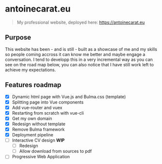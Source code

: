 # antoinecarat.eu
> My professional website, deployed here: https://antoinecarat.eu

## Purpose
This website has been - and is still - built as a showcase of me and my skills so people coming accross it can know me better and maybe engage a conversation. I tend to developp this in a very incremental way as you can see on the road map below, you can also notice that I have still work left to achieve my expectations.

## Features roadmap

- [x] Dynamic html page with Vue.js and Bulma.css (template)
- [x] Splitting page into Vue components
- [x] Add vue-router and vuex
- [x] Restarting from scratch with vue-cli
- [x] Get my own domain
- [x] Redesign without template
- [x] Remove Bulma framework
- [x] Deployment pipeline
- [ ] Interactive CV design **WIP**
  - [ ] Redesign
  - [ ] Allow download from sources to pdf
- [ ] Progressive Web Application